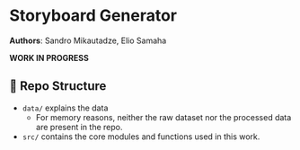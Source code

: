 # Storyboard Generator

**Authors**: Sandro Mikautadze, Elio Samaha

**WORK IN PROGRESS**

## **📂 Repo Structure**

- `data/` explains the data
    - For memory reasons, neither the raw dataset nor the processed data are present in the repo. 
- `src/` contains the core modules and functions used in this work.